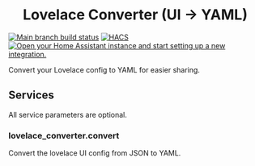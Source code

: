 # <span style="font-family: 'Segoe UI Emoji'">💾</span> Lovelace Converter (UI -> YAML)

[![Main branch build status](https://img.shields.io/github/workflow/status/omgimalexis/hass-lovelace-converter/Validate?style=for-the-badge)](https://github.com/OmgImAlexis/hass-lovelace-converter/actions)
[![HACS](https://img.shields.io/badge/HACS-Custom-orange.svg?style=for-the-badge)](https://github.com/custom-components/hacs)
[![Open your Home Assistant instance and start setting up a new integration.](https://my.home-assistant.io/badges/config_flow_start.svg)](https://my.home-assistant.io/redirect/config_flow_start/?domain=lovelace_converter)

Convert your Lovelace config to YAML for easier sharing.

## Services

All service parameters are optional.

### lovelace_converter.convert

Convert the lovelace UI config from JSON to YAML.